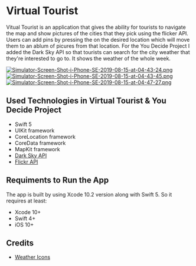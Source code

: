 # Virtual Tourist 

Vitual Tourist is an application that gives the ability for tourists to navigate the map and show pictures of the cities
that they pick using the flicker API. Users can add pins by pressing the on the desired location which will move them to an ablum of picures from that location. For the You Decide Project I added the Dark Sky API so that tourists can search
for the city weather that they're interested to go to. It shows the weather of the whole week. 


[![Simulator-Screen-Shot-i-Phone-SE-2019-08-15-at-04-43-24.png](https://i.postimg.cc/9f7w2DYf/Simulator-Screen-Shot-i-Phone-SE-2019-08-15-at-04-43-24.png)](https://postimg.cc/hJKtbPwF)
[![Simulator-Screen-Shot-i-Phone-SE-2019-08-15-at-04-43-45.png](https://i.postimg.cc/6589gD0W/Simulator-Screen-Shot-i-Phone-SE-2019-08-15-at-04-43-45.png)](https://postimg.cc/QHrGWYww)
[![Simulator-Screen-Shot-i-Phone-SE-2019-08-15-at-04-47-27.png](https://i.postimg.cc/zv61qGjJ/Simulator-Screen-Shot-i-Phone-SE-2019-08-15-at-04-47-27.png)](https://postimg.cc/p5fSZx47)


## Used Technologies in Virtual Tourist & You Decide Project
* Swift 5
* UIKit framework
* CoreLocation framework
* CoreData framework
* MapKit framework
* [Dark Sky API](https://darksky.net/dev/docs)
* [Flickr API](https://www.flickr.com/)

## Requiments to Run the App
The app is built by using Xcode 10.2 version along with Swift 5. So it requires at least: 
* Xcode 10+
* Swift 4+
* iOS 10+

## Credits 
* [Weather Icons](https://icons8.com/icon/pack/weather/plasticine)

